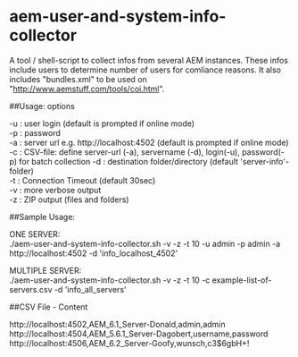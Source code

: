 # aem-user-and-system-info-collector
A tool / shell-script to collect infos from several AEM instances. These infos include users to determine number of users for comliance reasons. It also includes "bundles.xml" to be used on "http://www.aemstuff.com/tools/coi.html".

##Usage: options

-u : user login (default is prompted if online mode)  
-p : password  
-a : server url e.g. http://localhost:4502 (default is prompted if online mode)  
-c : CSV-file: define server-url (-a), servername (-d), login(-u), password(-p)                                                                                                                                                                                          for batch collection
-d : destination folder/directory (default 'server-info'-folder)  
-t : Connection Timeout (default 30sec)  
-v : more verbose output  
-z : ZIP output (files and folders)  

##Sample Usage:

ONE SERVER:  
./aem-user-and-system-info-collector.sh  -v -z -t 10 -u admin -p admin -a http://localhost:4502 -d 'info_localhost_4502'  

MULTIPLE SERVER:  
./aem-user-and-system-info-collector.sh  -v -z -t 10 -c example-list-of-servers.csv -d 'info_all_servers'  

##CSV File - Content

http://localhost:4502,AEM_6.1_Server-Donald,admin,admin  
http://localhost:4504,AEM_5.6.1_Server-Dagobert,username,password  
http://localhost:4506,AEM_6.2_Server-Goofy,wunsch,c3$6gbH+!  

